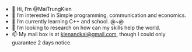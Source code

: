 - 👋 Hi, I’m @MaiTrungKien
- 👀 I’m interested in Simple programming, communication and economics.
- 🌱 I’m currently learning C++ and school. @~@
- 💞️ I’m looking to research on how can my skills help the world.
- 📫 My mail box is at kienandkai@gmail.com, though I could only guarantee 2 days notice.

<!---
MaiTrungKien/MaiTrungKien is a ✨ special ✨ repository because its `README.md` (this file) appears on your GitHub profile.
You can click the Preview link to take a look at your changes.
--->
